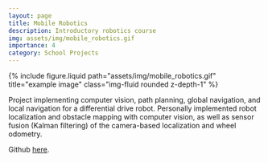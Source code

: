 ```yaml
---
layout: page
title: Mobile Robotics
description: Introductory robotics course
img: assets/img/mobile_robotics.gif
importance: 4
category: School Projects
---
```




<div class="row justify-content-center">
    <div class="col-sm-12 mt-3 mt-md-0">
        {% include figure.liquid path="assets/img/mobile_robotics.gif" title="example image" class="img-fluid rounded z-depth-1" %}
    </div>
</div>


Project implementing computer vision, path planning, global navigation, and local navigation for a differential drive robot. Personally implemented robot localization and obstacle mapping with computer vision, as well as sensor fusion (Kalman filtering) of the camera-based localization and wheel odometry.


Github <a href="https://github.com/nlugon/mobile_robotics">here</a>.


